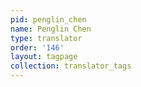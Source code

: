```yaml
---
pid: penglin_chen
name: Penglin Chen
type: translator
order: '146'
layout: tagpage
collection: translator_tags
---
```

